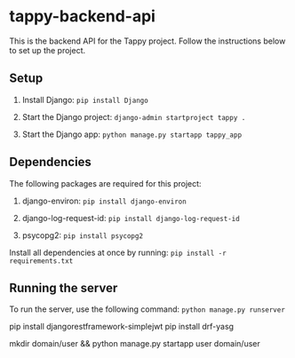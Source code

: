 # tappy-backend-api

This is the backend API for the Tappy project. Follow the instructions below to set up the project.

## Setup

1. Install Django:
```pip install Django```

2. Start the Django project:
```django-admin startproject tappy .```

3. Start the Django app:
```python manage.py startapp tappy_app```

## Dependencies

The following packages are required for this project:

1. django-environ:
```pip install django-environ```

2. django-log-request-id:
```pip install django-log-request-id```

3. psycopg2:
```pip install psycopg2```

Install all dependencies at once by running:
```pip install -r requirements.txt```

## Running the server

To run the server, use the following command:
```python manage.py runserver```

pip install djangorestframework-simplejwt
pip install drf-yasg

mkdir domain/user && python manage.py startapp user domain/user